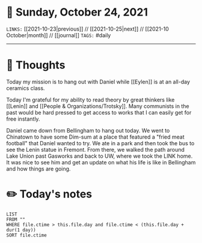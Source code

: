 # 📅 Sunday, October 24, 2021
`LINKS:` [[2021-10-23|previous]] // [[2021-10-25|next]] // [[2021-10 October|month]] // [[journal]] 
`TAGS:` #daily

---
# 💭 Thoughts
Today my mission is to hang out with Daniel while [[Eylen]] is at an all-day ceramics class. 

Today I'm grateful for my ability to read theory by great thinkers like [[Lenin]] and [[People & Organizations/Trotsky]]. Many communists in the past would be hard pressed to get access to works that I can easily get for free instantly. 

Daniel came down from Bellingham to hang out today. We went to Chinatown to have some Dim-sum at a place that featured a "fried meat football" that Daniel wanted to try. We ate in a park and then took the bus to see the Lenin statue in Fremont. From there, we walked the path around Lake Union past Gasworks and back to UW, where we took the LINK home. It was nice to see him and get an update on what his life is like in Bellingham and how things are going. 

# ✏️ Today's notes
```dataview
LIST 
FROM ""
WHERE file.ctime > this.file.day and file.ctime < (this.file.day + dur(1 day))
SORT file.ctime
```
